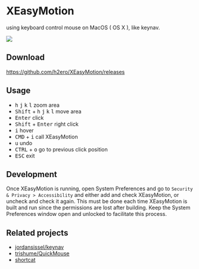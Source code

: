 # XEasyMotion
using keyboard control mouse on MacOS ( OS X ), like keynav.

<img src="https://cloud.githubusercontent.com/assets/1262641/16171960/62cea4f8-35af-11e6-9a2f-ef074c12bcf9.gif">

## Download
https://github.com/h2ero/XEasyMotion/releases

## Usage

* <kbd>h</kbd>  <kbd>j</kbd> <kbd>k</kbd> <kbd>l</kbd>  zoom area
* <kbd>Shift</kbd> + <kbd>h</kbd>  <kbd>j</kbd> <kbd>k</kbd> <kbd>l</kbd>  move area
* <kbd>Enter</kbd>   click
* <kbd>Shift</kbd> + <kbd>Enter</kbd>  right click
* <kbd>i</kbd>   hover
* <kbd>CMD</kbd> + <kbd>i</kbd>   call XEasyMotion
* <kbd>u</kbd>  undo
* <kbd>CTRL</kbd> + <kbd>o</kbd>   go to previous click position
* <kbd>ESC</kbd>  exit

## Development

Once XEasyMotion is running, open System Preferences and go to `Security & Privacy > Accessibility` and either add and check XEasyMotion, or uncheck and check it again. This must be done each time XEasyMotion is built and run since the permissions are lost after building. Keep the System Preferences window open and unlocked to facilitate this process.

## Related projects

* [jordansissel/keynav](https://github.com/jordansissel/keynav)
* [trishume/QuickMouse](https://github.com/trishume/QuickMouse)
* [shortcat](https://shortcatapp.com/)
